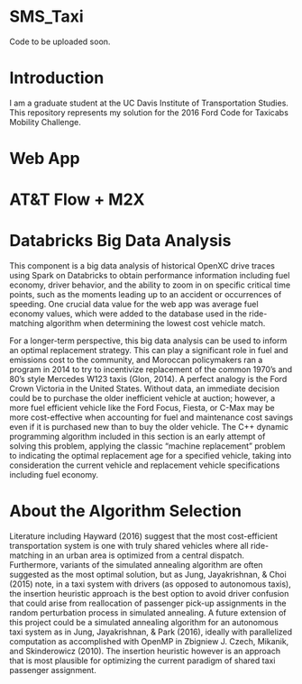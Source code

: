 # SMS_Taxi
Code to be uploaded soon.

# Introduction
I am a graduate student at the UC Davis Institute of Transportation Studies. This repository represents my solution for the 2016 Ford Code for Taxicabs Mobility Challenge.

# Web App

# AT&T Flow + M2X

# Databricks Big Data Analysis

This component is a big data analysis of historical OpenXC drive traces using Spark on Databricks to obtain performance information including fuel economy, driver behavior, and the ability to zoom in on specific critical time points, such as the moments leading up to an accident or occurrences of speeding. One crucial data value for the web app was average fuel economy values, which were added to the database used in the ride-matching algorithm when determining the lowest cost vehicle match. 

For a longer-term perspective, this big data analysis can be used to inform an optimal replacement strategy. This can play a significant role in fuel and emissions cost to the community, and Moroccan policymakers ran a program in 2014 to try to incentivize replacement of the common 1970’s and 80’s style Mercedes W123 taxis (Glon, 2014). A perfect analogy is the Ford Crown Victoria in the United States. Without data, an immediate decision could be to purchase the older inefficient vehicle at auction; however, a more fuel efficient vehicle like the Ford Focus, Fiesta, or C-Max may be more cost-effective when accounting for fuel and maintenance cost savings even if it is purchased new than to buy the older vehicle. The C++ dynamic programming algorithm included in this section is an early attempt of solving this problem, applying the classic “machine replacement” problem to indicating the optimal replacement age for a specified vehicle, taking into consideration the current vehicle and replacement vehicle specifications including fuel economy. 

# About the Algorithm Selection

Literature including Hayward (2016) suggest that the most cost-efficient transportation system is one with truly shared vehicles where all ride-matching in an urban area is optimized from a central dispatch. Furthermore, variants of the simulated annealing algorithm are often suggested as the most optimal solution, but as Jung, Jayakrishnan, & Choi (2015) note, in a taxi system with drivers (as opposed to autonomous taxis), the insertion heuristic approach is the best option to avoid driver confusion that could arise from reallocation of passenger pick-up assignments in the random perturbation process in simulated annealing. A future extension of this project could be a simulated annealing algorithm for an autonomous taxi system as in Jung, Jayakrishnan, & Park (2016), ideally with parallelized computation as accomplished with OpenMP in  Zbigniew J. Czech, Mikanik, and Skinderowicz (2010). The insertion heuristic however is an approach that is most plausible for optimizing the current paradigm of shared taxi passenger assignment. 
